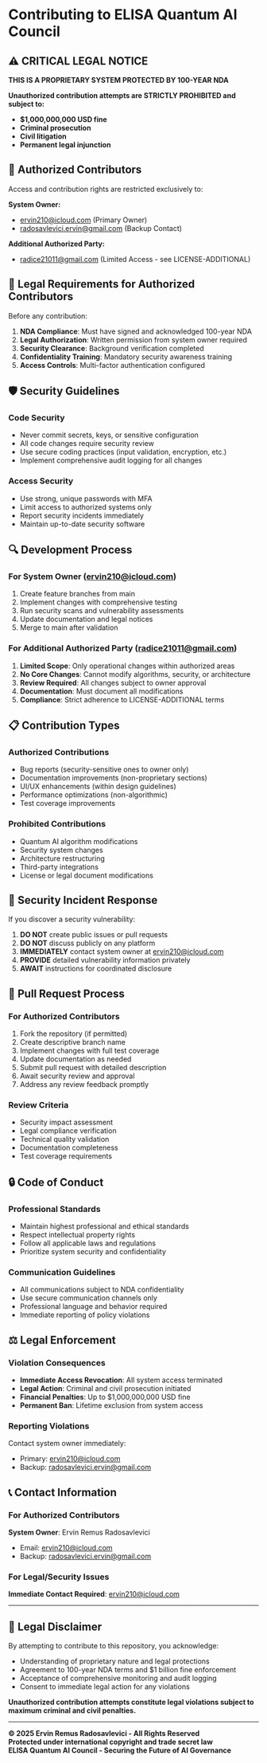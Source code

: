 # Contributing to ELISA Quantum AI Council

## ⚠️ CRITICAL LEGAL NOTICE

**THIS IS A PROPRIETARY SYSTEM PROTECTED BY 100-YEAR NDA**

**Unauthorized contribution attempts are STRICTLY PROHIBITED and subject to:**
- **$1,000,000,000 USD fine**
- **Criminal prosecution**
- **Civil litigation**
- **Permanent legal injunction**

## 👑 Authorized Contributors

Access and contribution rights are restricted exclusively to:

**System Owner:**
- ervin210@icloud.com (Primary Owner)
- radosavlevici.ervin@gmail.com (Backup Contact)

**Additional Authorized Party:**
- radice21011@gmail.com (Limited Access - see LICENSE-ADDITIONAL)

## 🔐 Legal Requirements for Authorized Contributors

Before any contribution:

1. **NDA Compliance**: Must have signed and acknowledged 100-year NDA
2. **Legal Authorization**: Written permission from system owner required
3. **Security Clearance**: Background verification completed
4. **Confidentiality Training**: Mandatory security awareness training
5. **Access Controls**: Multi-factor authentication configured

## 🛡️ Security Guidelines

### Code Security
- Never commit secrets, keys, or sensitive configuration
- All code changes require security review
- Use secure coding practices (input validation, encryption, etc.)
- Implement comprehensive audit logging for all changes

### Access Security
- Use strong, unique passwords with MFA
- Limit access to authorized systems only
- Report security incidents immediately
- Maintain up-to-date security software

## 🔍 Development Process

### For System Owner (ervin210@icloud.com)
1. Create feature branches from main
2. Implement changes with comprehensive testing
3. Run security scans and vulnerability assessments
4. Update documentation and legal notices
5. Merge to main after validation

### For Additional Authorized Party (radice21011@gmail.com)
1. **Limited Scope**: Only operational changes within authorized areas
2. **No Core Changes**: Cannot modify algorithms, security, or architecture
3. **Review Required**: All changes subject to owner approval
4. **Documentation**: Must document all modifications
5. **Compliance**: Strict adherence to LICENSE-ADDITIONAL terms

## 📋 Contribution Types

### Authorized Contributions
- Bug reports (security-sensitive ones to owner only)
- Documentation improvements (non-proprietary sections)
- UI/UX enhancements (within design guidelines)
- Performance optimizations (non-algorithmic)
- Test coverage improvements

### Prohibited Contributions
- Quantum AI algorithm modifications
- Security system changes
- Architecture restructuring
- Third-party integrations
- License or legal document modifications

## 🚨 Security Incident Response

If you discover a security vulnerability:

1. **DO NOT** create public issues or pull requests
2. **DO NOT** discuss publicly on any platform
3. **IMMEDIATELY** contact system owner at ervin210@icloud.com
4. **PROVIDE** detailed vulnerability information privately
5. **AWAIT** instructions for coordinated disclosure

## 📝 Pull Request Process

### For Authorized Contributors
1. Fork the repository (if permitted)
2. Create descriptive branch name
3. Implement changes with full test coverage
4. Update documentation as needed
5. Submit pull request with detailed description
6. Await security review and approval
7. Address any review feedback promptly

### Review Criteria
- Security impact assessment
- Legal compliance verification
- Technical quality validation
- Documentation completeness
- Test coverage requirements

## 🔒 Code of Conduct

### Professional Standards
- Maintain highest professional and ethical standards
- Respect intellectual property rights
- Follow all applicable laws and regulations
- Prioritize system security and confidentiality

### Communication Guidelines
- All communications subject to NDA confidentiality
- Use secure communication channels only
- Professional language and behavior required
- Immediate reporting of policy violations

## ⚖️ Legal Enforcement

### Violation Consequences
- **Immediate Access Revocation**: All system access terminated
- **Legal Action**: Criminal and civil prosecution initiated
- **Financial Penalties**: Up to $1,000,000,000 USD fine
- **Permanent Ban**: Lifetime exclusion from system access

### Reporting Violations
Contact system owner immediately:
- Primary: ervin210@icloud.com
- Backup: radosavlevici.ervin@gmail.com

## 📞 Contact Information

### For Authorized Contributors
**System Owner**: Ervin Remus Radosavlevici
- Email: ervin210@icloud.com
- Backup: radosavlevici.ervin@gmail.com

### For Legal/Security Issues
**Immediate Contact Required**: ervin210@icloud.com

---

## 📜 Legal Disclaimer

By attempting to contribute to this repository, you acknowledge:

- Understanding of proprietary nature and legal protections
- Agreement to 100-year NDA terms and $1 billion fine enforcement
- Acceptance of comprehensive monitoring and audit logging
- Consent to immediate legal action for any violations

**Unauthorized contribution attempts constitute legal violations subject to maximum criminal and civil penalties.**

---

**© 2025 Ervin Remus Radosavlevici - All Rights Reserved**  
**Protected under international copyright and trade secret law**  
**ELISA Quantum AI Council - Securing the Future of AI Governance**